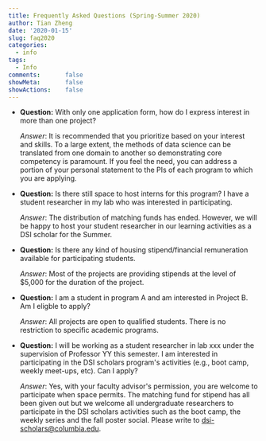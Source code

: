 ```yaml
---
title: Frequently Asked Questions (Spring-Summer 2020)
author: Tian Zheng
date: '2020-01-15'
slug: faq2020
categories:
  - info
tags:
  - Info
comments:       false
showMeta:       false
showActions:    false
---
```

+ **Question:** With only one application form, how do I express interest in more than one project?

    *Answer*: It is recommended that you prioritize based on your interest and skills. To a large extent, the methods of data science can be translated from one domain to another so demonstrating core competency is paramount. If you feel the need, you can address a portion of your personal statement to the PIs of each program to which you are applying.

+ **Question:** Is there still space to host interns for this program?  I have a student researcher in my lab who was interested in participating.

    *Answer*: The distribution of matching funds has ended. However, we will be happy to host your student researcher in our learning activities as a DSI scholar for the Summer.

+ **Question:** Is there any kind of housing stipend/financial remuneration available for participating students. 

    *Answer*: Most of the projects are providing stipends at the level of $5,000 for the duration of the project.
    
+ **Question:** I am a student in program A and am interested in Project B. Am I eligble to apply?

    *Answer*: All projects are open to qualified students. There is no restriction to specific academic programs.

+ **Question:** I will be working as a student researcher in lab xxx under the supervision of Professor YY this semester. I am interested in participating in the DSI scholars program's activities (e.g., boot camp, weekly meet-ups, etc). Can I apply?

    *Answer*: Yes, with your faculty advisor's permission, you are welcome to participate when space permits. The matching fund for stipend has all been given out but we welcome all undergraduate researchers to participate in the DSI scholars activities such as the boot camp, the weekly series and the fall poster social. Please write to <dsi-scholars@columbia.edu>.
